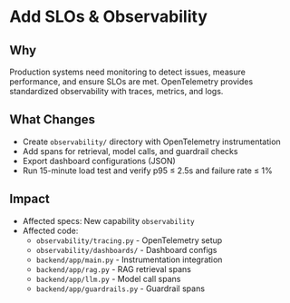 # Add SLOs & Observability

## Why
Production systems need monitoring to detect issues, measure performance, and ensure SLOs are met. OpenTelemetry provides standardized observability with traces, metrics, and logs.

## What Changes
- Create `observability/` directory with OpenTelemetry instrumentation
- Add spans for retrieval, model calls, and guardrail checks
- Export dashboard configurations (JSON)
- Run 15-minute load test and verify p95 ≤ 2.5s and failure rate ≤ 1%

## Impact
- Affected specs: New capability `observability`
- Affected code:
  - `observability/tracing.py` - OpenTelemetry setup
  - `observability/dashboards/` - Dashboard configs
  - `backend/app/main.py` - Instrumentation integration
  - `backend/app/rag.py` - RAG retrieval spans
  - `backend/app/llm.py` - Model call spans
  - `backend/app/guardrails.py` - Guardrail spans

